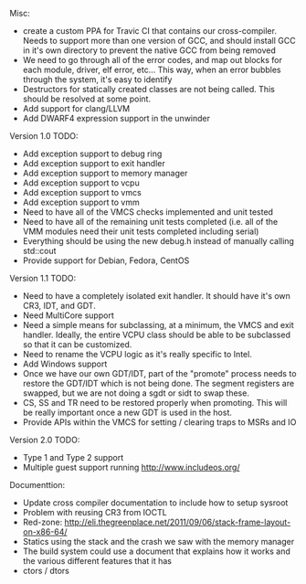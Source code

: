 Misc:
- create a custom PPA for Travic CI that contains our cross-compiler. Needs to
  support more than one version of GCC, and should install GCC in it's own
  directory to prevent the native GCC from being removed
- We need to go through all of the error codes, and map out blocks for each
  module, driver, elf error, etc... This way, when an error bubbles through
  the system, it's easy to identify
- Destructors for statically created classes are not being called. This should
  be resolved at some point.
- Add support for clang/LLVM
- Add DWARF4 expression support in the unwinder

Version 1.0 TODO:
- Add exception support to debug ring
- Add exception support to exit handler
- Add exception support to memory manager
- Add exception support to vcpu
- Add exception support to vmcs
- Add exception support to vmm
- Need to have all of the VMCS checks implemented and unit tested
- Need to have all of the remaining unit tests completed (i.e. all of the
  VMM modules need their unit tests completed including serial)
- Everything should be using the new debug.h instead of manually calling
  std::cout
- Provide support for Debian, Fedora, CentOS

Version 1.1 TODO:
- Need to have a completely isolated exit handler. It should have it's own
  CR3, IDT, and GDT.
- Need MultiCore support
- Need a simple means for subclassing, at a minimum, the VMCS and exit handler.
  Ideally, the entire VCPU class should be able to be subclassed so that it
  can be customized.
- Need to rename the VCPU logic as it's really specific to Intel.
- Add Windows support
- Once we have our own GDT/IDT, part of the "promote" process needs to restore
  the GDT/IDT which is not being done. The segment registers are swapped, but
  we are not doing a sgdt or sidt to swap these.
- CS, SS and TR need to be restored properly when promoting. This will be
  really important once a new GDT is used in the host.
- Provide APIs within the VMCS for setting / clearing traps to MSRs and IO

Version 2.0 TODO:
- Type 1 and Type 2 support
- Multiple guest support running http://www.includeos.org/

Documenttion:
- Update cross compiler documentation to include how to setup sysroot
- Problem with reusing CR3 from IOCTL
- Red-zone: http://eli.thegreenplace.net/2011/09/06/stack-frame-layout-on-x86-64/
- Statics using the stack and the crash we saw with the memory manager
- The build system could use a document that explains how it works and the
  various different features that it has
- ctors / dtors
